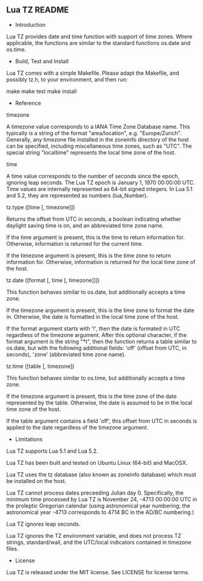 Lua TZ README
-------------

* Introduction

Lua TZ provides date and time function with support of time zones. Where
applicable, the functions are similar to the standard functions os.date
and os.time.


* Build, Test and Install

Lua TZ comes with a simple Makefile. Please adapt the Makefile, and possibly
tz.h, to your environment, and then run:

  make <platform>
  make test
  make install


* Reference

timezone

A timezone value corresponds to a IANA Time Zone Database name. This typically
is a string of the format "area/location", e.g. "Europe/Zurich". Generally, any
timezone file installed in the zoneinfo directory of the host can be specified,
including miscellaneous time zones, such as "UTC". The special string
"localtime" represents the local time zone of the host.


time

A time value corresponds to the number of seconds since the epoch, ignoring
leap seconds. The Lua TZ epoch is January 1, 1970 00:00:00 UTC. Time values are
internally represented as 64-bit signed integers. In Lua 5.1 and 5.2, they
are represented as numbers (lua_Number).


tz.type ([time [, timezone]])

Returns the offset from UTC in seconds, a boolean indicating whether daylight
saving time is on, and an abbreviated time zone name.

If the time argument is present, this is the time to return information for.
Otherwise, information is returned for the current time.

If the timezone argument is present, this is the time zone to return information
for. Otherwise, information is returned for the local time zone of the host.


tz.date ([format [, time [, timezone]]])

This function behaves similar to os.date, but additionally accepts a time zone.

If the timezone argument is present, this is the time zone to format the date
in. Otherwise, the date is formatted in the local time zone of the host.

If the format argument starts with '!', then the date is formated in UTC
regardless of the timezone argument. After this optional character, if the
format argument is the string "*t", then the function returns a table similar
to os.date, but with the following additional fields: 'off' (offset from UTC,
in seconds), 'zone' (abbreviated time zone name).


tz.time ([table [, timezone])

This function behaves similar to os.time, but additionally accepts a time zone.

If the timezone argument is present, this is the time zone of the date
represented by the table. Otherwise, the date is assumed to be in the local
time zone of the host.

If the table argument contains a field 'off', this offset from UTC in seconds
is applied to the date regardless of the timezone argument.


* Limitations

Lua TZ supports Lua 5.1 and Lua 5.2.

Lua TZ has been built and tested on Ubuntu Linux (64-bit) and MacOSX.

Lua TZ uses the tz database (also known as zoneinfo database) which must be
installed on the host.

Lua TZ cannot process dates preceeding Julian day 0. Specifically, the
minimum time processed by Lua TZ is November 24, -4713 00:00:00 UTC in the
proleptic Gregorian calendar (using astronomical year numbering; the
astronomical year -4713 corresponds to 4714 BC in the AD/BC numbering.)

Lua TZ ignores leap seconds.

Lua TZ ignores the TZ environment variable, and does not process TZ strings,
standard/wall, and the UTC/local indicators contained in timezone files.


* License

Lua TZ is released under the MIT license. See LICENSE for license terms.
